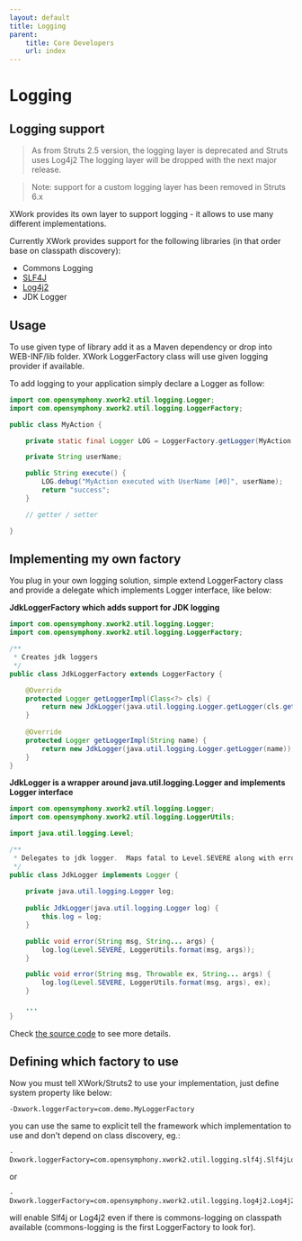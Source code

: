 ```yaml
---
layout: default
title: Logging
parent:
    title: Core Developers
    url: index
---
```


# Logging

## Logging support

> As from Struts 2.5 version, the logging layer is deprecated and Struts uses Log4j2
> The logging layer will be dropped with the next major release.

> Note: support for a custom logging layer has been removed in Struts 6.x

XWork provides its own layer to support logging - it allows to use many different implementations.

Currently XWork provides support for the following libraries (in that order base on classpath discovery):

- Commons Logging
- [SLF4J](http://www.slf4j.org/)
- [Log4j2](http://logging.apache.org/log4j/2.x/)
- JDK Logger

## Usage

To use given type of library add it as a Maven dependency or drop into WEB-INF/lib folder. XWork LoggerFactory class will 
use given logging provider if available.

To add logging to your application simply declare a Logger as follow:

```java
import com.opensymphony.xwork2.util.logging.Logger;
import com.opensymphony.xwork2.util.logging.LoggerFactory;

public class MyAction {

    private static final Logger LOG = LoggerFactory.getLogger(MyAction.class);

    private String userName;

    public String execute() {
        LOG.debug("MyAction executed with UserName [#0]", userName);
        return "success";
    }

    // getter / setter

}
```

## Implementing my own factory

You plug in your own logging solution, simple extend LoggerFactory class and provide a delegate which implements Logger 
interface, like below:

**JdkLoggerFactory which adds support for JDK logging**

```java
import com.opensymphony.xwork2.util.logging.Logger;
import com.opensymphony.xwork2.util.logging.LoggerFactory;

/**
 * Creates jdk loggers
 */
public class JdkLoggerFactory extends LoggerFactory {

    @Override
    protected Logger getLoggerImpl(Class<?> cls) {
        return new JdkLogger(java.util.logging.Logger.getLogger(cls.getName()));
    }
    
    @Override
    protected Logger getLoggerImpl(String name) {
        return new JdkLogger(java.util.logging.Logger.getLogger(name));
    }
}
```

**JdkLogger is a wrapper around java.util.logging.Logger and implements Logger interface**

```java
import com.opensymphony.xwork2.util.logging.Logger;
import com.opensymphony.xwork2.util.logging.LoggerUtils;

import java.util.logging.Level;

/**
 * Delegates to jdk logger.  Maps fatal to Level.SEVERE along with error.
 */
public class JdkLogger implements Logger {
    
    private java.util.logging.Logger log;
    
    public JdkLogger(java.util.logging.Logger log) {
        this.log = log;
    }

    public void error(String msg, String... args) {
        log.log(Level.SEVERE, LoggerUtils.format(msg, args));
    }

    public void error(String msg, Throwable ex, String... args) {
        log.log(Level.SEVERE, LoggerUtils.format(msg, args), ex);
    }
    
    ...
}
```

Check [the source code](http://struts.apache.org/struts-core/apidocs/org/apache/struts2/util/logging/package-summary)
to see more details.

## Defining which factory to use

Now you must tell XWork/Struts2 to use your implementation, just define system property like below:

```
-Dxwork.loggerFactory=com.demo.MyLoggerFactory
```

you can use the same to explicit tell the framework which implementation to use and don't depend on class discovery, eg.:

```
-Dxwork.loggerFactory=com.opensymphony.xwork2.util.logging.slf4j.Slf4jLoggerFactory
```

or

```
-Dxwork.loggerFactory=com.opensymphony.xwork2.util.logging.log4j2.Log4j2LoggerFactory
```

will enable Slf4j or Log4j2 even if there is commons-logging on classpath available (commons-logging is the first 
LoggerFactory to look for).
